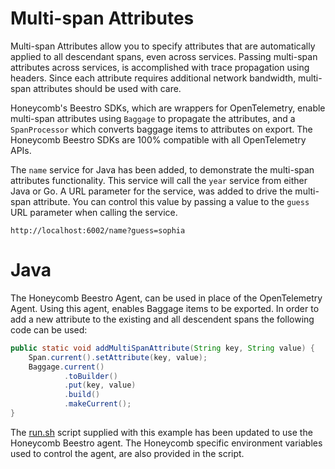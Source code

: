 # Multi-span Attributes

Multi-span Attributes allow you to specify attributes that are automatically applied to all descendant spans, even
across services. Passing multi-span attributes across services, is accomplished with trace propagation using headers. 
Since each attribute requires additional network bandwidth, multi-span attributes should be used with care.

Honeycomb's Beestro SDKs, which are wrappers for OpenTelemetry, enable multi-span attributes using `Baggage` to propagate
the attributes, and a `SpanProcessor` which converts baggage items to attributes on export. The Honeycomb Beestro SDKs
are 100% compatible with all OpenTelemetry APIs.

The `name` service for Java has been added, to demonstrate the multi-span attributes functionality. This service will call
the `year` service from either Java or Go. A URL parameter for the service, was added to drive the multi-span attribute. 
You can control this value by passing a value to the `guess` URL parameter when calling the service.
```http request
http://localhost:6002/name?guess=sophia
```

# Java

The Honeycomb Beestro Agent, can be used in place of the OpenTelemetry Agent. Using this agent, enables Baggage items
to be exported. In order to add a new attribute to the existing and all descendent spans the following code can be used: 
```java
public static void addMultiSpanAttribute(String key, String value) {
    Span.current().setAttribute(key, value);
    Baggage.current()
            .toBuilder()
            .put(key, value)
            .build()
            .makeCurrent();
}
```

The [run.sh](run.sh) script supplied with this example has been updated to use the Honeycomb Beestro agent. The Honeycomb
specific environment variables used to control the agent, are also provided in the script.

